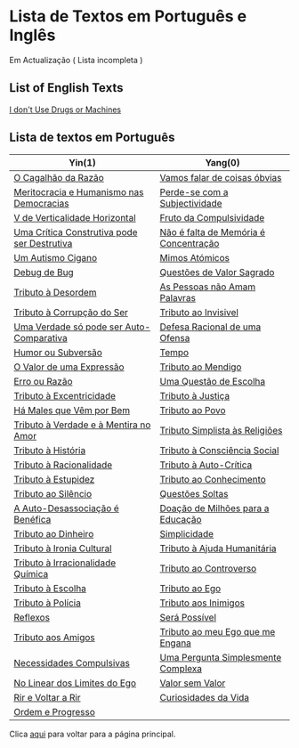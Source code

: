 # Lista de Textos em Português e Inglês

Em Actualização ( Lista incompleta )

## List of English Texts

 [I don't Use Drugs or Machines](./en/Drugs_or_Machines.md)

## Lista de textos em Português

Yin(1) | Yang(0)
--- | ---
[O Cagalhão da Razão](./pt/O_Cagalhão_Da_Razão.md) |  [Vamos falar de coisas óbvias](./pt/Vamos_falar_de_coisas_obvias.md)
[Meritocracia e Humanismo nas Democracias](./pt/Meritocracia_e_Humanismo_na_Democracia.md) |  [Perde-se com a Subjectividade](./pt/Perde-se_com_a_subjectividade.md)
[V de Verticalidade Horizontal](./pt/V_de_verticalidade_horizontal.md) |  [Fruto da Compulsividade](./pt/Fruto_da_Compulsividade.md)
[Uma Crítica Construtiva pode ser Destrutiva](./pt/Critica_construtiva_destrutiva.md) |  [Não é falta de Memória é Concentração](./pt/Falta_de_Memoria.md)
[Um Autismo Cigano](./pt/Autismo_Cigano.md) |  [Mimos Atómicos](./pt/Mimos_Atomicos.md)
[Debug de Bug](./pt/Debug_the_Bug.md) | [Questões de Valor Sagrado](./pt/Questoes_de_valor_sagrado.md)
[Tributo à Desordem](./pt/Tributo_a_Desordem.md) | [As Pessoas não Amam Palavras](./pt/Pessoas_nao_amam_palavras.md)
[Tributo à Corrupção do Ser](./pt/Corrupcao_do_ser.md) | [Tributo ao Invisivel](./pt/Tributo_ao_Invisivel.md)
[Uma Verdade só pode ser Auto-Comparativa](./pt/Verdade_auto_comparativa.md) | [Defesa Racional de uma Ofensa](./pt/Defesa_Racional_Ofensa.md)
[Humor ou Subversão](./pt/Humor_Subversao.md) | [Tempo](./pt/Tempo.md)
[O Valor de uma Expressão](./pt/Valor_Expressao.md) |  [Tributo ao Mendigo](./pt/Mendigar.md)
[Erro ou Razão](./pt/Erro_ou_Razao.md) |  [Uma Questão de Escolha](./pt/Questao_de_Escolha.md)
[Tributo à Excentricidade](./pt/Excentricidade.md) |  [Tributo à Justiça](./pt/Justica.md)
[Há Males que Vêm por Bem](./pt/Males_Bem.md) |  [Tributo ao Povo](./pt/Povo.md)
[Tributo à Verdade e à Mentira no Amor](./pt/Verdade_Mentira_Amor.md) | [Tributo Simplista às Religiões](./pt/Religiao.md)
[Tributo à História](./pt/Historia.md) |  [Tributo à Consciência Social](./pt/Consciencia_Social.md)
[Tributo à Racionalidade](./pt/Racionalidade.md) |  [Tributo à Auto-Crítica](./pt/Auto_Critica.md)
[Tributo à Estupidez](./pt/Estupidez.md) |  [Tributo ao Conhecimento](./pt/Conhecimento.md)
[Tributo ao Silêncio](./pt/Silencio.md) | [Questões Soltas](./pt/Questoes_Soltas.md)
[A Auto-Desassociação é Benéfica](./pt/Desassocia.md) |  [Doação de Milhões para a Educação](./pt/Milhoes_Educa.md)
[Tributo ao Dinheiro](./pt/Dinheiro.md) |  [Simplicidade](./pt/Simplicidade.md)
[Tributo à Ironia Cultural](./pt/Ironia_Cultural.md) |  [Tributo à Ajuda Humanitária](./pt/Ajuda_Humanitaria.md)
[Tributo à Irracionalidade Química](./pt/Irracionalidade_Quimica.md) |  [Tributo ao Controverso](./pt/Controverso.md)
[Tributo à Escolha](./pt/Escolha.md) |  [Tributo ao Ego](./pt/Ego.md)
[Tributo à Polícia](./pt/Policia.md) |  [Tributo aos Inimigos](./pt/Inimigos.md)
[Reflexos](./pt/Reflexos.md) |  [Será Possível](./pt/Possivel.md)
[Tributo aos Amigos](./pt/Amigos.md) | [Tributo ao meu Ego que me Engana](./pt/Engana_Ego.md)
[Necessidades Compulsivas](./pt/Necessidades.md) | [Uma Pergunta Simplesmente Complexa](./pt/Pergunta_Complexa.md)
[No Linear dos Limites do Ego](./pt/Limites_Ego.md) | [Valor sem Valor](./pt/Valor_sem_Valor.md)
[Rir e Voltar a Rir](./pt/Rir.md) | [Curiosidades da Vida](./pt/Curiosidade_Vida.md)
[Ordem e Progresso](./pt/Ordem_Progresso.md) |
Clica [aqui](../README.md) para voltar para a página principal.
